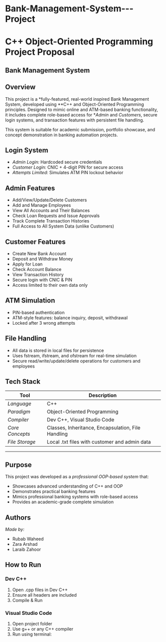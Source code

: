 # Bank-Management-System---Project
 #  C++ Object-Oriented Programming Project Proposal  
##  Bank Management System

## Overview

This project is a *fully-featured, real-world inspired Bank Management System, developed using  **C++ and Object-Oriented Programming principles. Designed to mimic online and ATM-based banking functionality, it includes complete role-based access for **Admin* and *Customers*, secure login systems, and transaction features with persistent file handling.  

This system is suitable for academic submission, portfolio showcase, and concept demonstration in banking automation projects.

##  Login System

- *Admin Login:* Hardcoded secure credentials
- *Customer Login:* CNIC + 4-digit PIN for secure access
- *Attempts Limited:* Simulates ATM PIN lockout behavior

##  Admin Features

- Add/View/Update/Delete Customers
- Add and Manage Employees
- View All Accounts and Their Balances
- Check Loan Requests and Issue Approvals
- Track Complete Transaction Histories
- Full Access to All System Data (unlike Customers)

##  Customer Features

- Create New Bank Account
- Deposit and Withdraw Money
- Apply for Loan
- Check Account Balance
- View Transaction History
- Secure login with CNIC & PIN
- Access limited to their own data only

##  ATM Simulation

- PIN-based authentication
- ATM-style features: balance inquiry, deposit, withdrawal
- Locked after 3 wrong attempts

##  File Handling

- All data is stored in local files for persistence
- Uses fstream, ifstream, and ofstream for real-time simulation
- Secure read/write/update/delete operations for customers and employees

##  Tech Stack

| Tool | Description |
|------|-------------|
| *Language* | C++ |
| *Paradigm* | Object-Oriented Programming |
| *Compiler* | Dev C++, Visual Studio Code |
| *Core Concepts* | Classes, Inheritance, Encapsulation, File Handling |
| *File Storage* | Local .txt files with customer and admin data |
---
##  Purpose

This project was developed as a *professional OOP-based system* that:
- Showcases advanced understanding of C++ and OOP
- Demonstrates practical banking features
- Mimics professional banking systems with role-based access
- Provides an academic-grade complete simulation

##  Authors

*Made by:*
- Rubab Waheed  
- Zara Arshad  
- Laraib Zahoor  

##  How to Run

###  Dev C++
1. Open .cpp files in Dev C++
2. Ensure all headers are included
3. Compile & Run

###  Visual Studio Code
1. Open project folder
2. Use g++ or any C++ compiler
3. Run using terminal:
